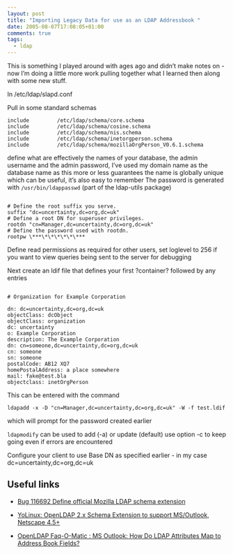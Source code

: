 ```yaml
---
layout: post
title: "Importing Legacy Data for use as an LDAP Addressbook "
date: 2005-08-07T17:08:05+01:00
comments: true
tags:
  - ldap
---
```


This
is something I played around with ages ago and didn’t make notes on -
now I’m doing a little more work pulling together what I learned then
along with some new stuff.

In /etc/ldap/slapd.conf

Pull in some standard schemas

```
include         /etc/ldap/schema/core.schema
include         /etc/ldap/schema/cosine.schema
include         /etc/ldap/schema/nis.schema
include         /etc/ldap/schema/inetorgperson.schema
include         /etc/ldap/schema/mozillaOrgPerson_V0.6.1.schema
```

define what are effectively the names of your database, the admin username and the admin password,
I’ve used my domain name as the database name as this more or less
guarantees the name is globally unique which can be useful, it’s also
easy to remember
The password is generated with `/usr/bin/ldappasswd` (part of the ldap-utils package)

```

# Define the root suffix you serve.
suffix "dc=uncertainty,dc=org,dc=uk"
# Define a root DN for superuser privileges.
rootdn "cn=Manager,dc=uncertainty,dc=org,dc=uk"
# Define the password used with rootdn.
rootpw \***\*\*\*\*\*\***

```

Define read permissions as required for other users, set loglevel to
256 if you want to view queries being sent to the server for debugging

Next create an ldif file that defines your first ?container? followed by any entries

```

# Organization for Example Corporation

dn: dc=uncertainty,dc=org,dc=uk
objectClass: dcObject
objectClass: organization
dc: uncertainty
o: Example Corporation
description: The Example Corporation
dn: cn=someone,dc=uncertainty,dc=org,dc=uk
cn: someone
sn: someone
postalCode: AB12 XQ7
homePostalAddress: a place somewhere
mail: fake@test.bla
objectclass: inetOrgPerson

```

This can be entered with the command

`ldapadd -x -D "cn=Manager,dc=uncertainty,dc=org,dc=uk" -W -f test.ldif`

which will prompt for the password created earlier

`ldapmodify` can be used to add (-a) or update (default) use option -c to keep going even if errors are encountered

Configure your client to use Base DN as specified earlier - in my case dc=uncertainty,dc=org,dc=uk

## Useful links

- [Bug 116692 Define official Mozilla LDAP schema extension](https://bugzilla.mozilla.org/show_bug.cgi?id=116692)

- [YoLinux: OpenLDAP 2.x Schema Extension to support MS/Outlook, Netscape 4.5+](http://www.yolinux.com/TUTORIALS/LinuxTutorialLDAP-GILSchemaExtension.html)

- [OpenLDAP Faq-O-Matic : MS Outlook: How Do LDAP Attributes Map to Address Book Fields?](http://www.openldap.org/faq/data/cache/294.html)
